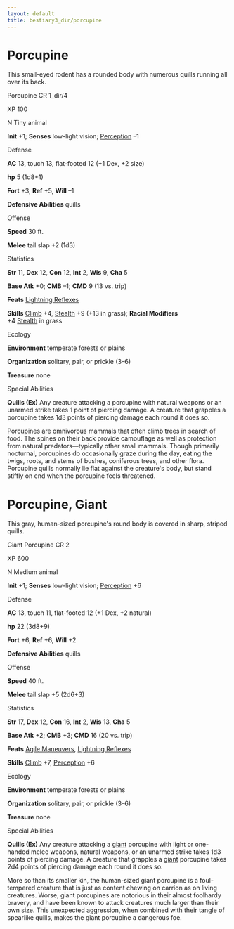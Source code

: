 ```yaml
---
layout: default
title: bestiary3_dir/porcupine
---
```

# Porcupine

This small-eyed rodent has a rounded body with numerous quills running all over its back.

Porcupine CR 1_dir/4

XP 100

N Tiny animal

**Init** +1; **Senses** low-light vision; [Perception](../skills_dir/perception#_perception) –1

Defense

**AC** 13, touch 13, flat-footed 12 (+1 Dex, +2 size)

**hp** 5 (1d8+1)

**Fort** +3, **Ref** +5, **Will** –1

**Defensive Abilities** quills

Offense

**Speed** 30 ft.

**Melee** tail slap +2 (1d3)

Statistics

**Str** 11, **Dex** 12, **Con** 12, **Int** 2, **Wis** 9, **Cha** 5

**Base Atk** +0; **CMB** –1; **CMD** 9 (13 vs. trip)

**Feats** [Lightning Reflexes](../feats#_lightning-reflexes)

**Skills** [Climb](../skills_dir/climb#_climb) +4, [Stealth](../skills_dir/stealth#_stealth) +9 (+13 in grass); **Racial Modifiers**   
+4 [Stealth](../skills_dir/stealth#_stealth) in grass

Ecology

**Environment** temperate forests or plains

**Organization** solitary, pair, or prickle (3–6)

**Treasure** none

Special Abilities

**Quills (Ex)** Any creature attacking a porcupine with natural weapons or an unarmed strike takes 1 point of piercing damage. A creature that grapples a porcupine takes 1d3 points of piercing damage each round it does so.

Porcupines are omnivorous mammals that often climb trees in search of food. The spines on their back provide camouflage as well as protection from natural predators—typically other small mammals. Though primarily nocturnal, porcupines do occasionally graze during the day, eating the twigs, roots, and stems of bushes, coniferous trees, and other flora. Porcupine quills normally lie flat against the creature's body, but stand stiffly on end when the porcupine feels threatened.

# Porcupine, Giant

This gray, human-sized porcupine's round body is covered in sharp, striped quills.

Giant Porcupine CR 2

XP 600

N Medium animal

**Init** +1; **Senses** low-light vision; [Perception](../skills_dir/perception#_perception) +6

Defense

**AC** 13, touch 11, flat-footed 12 (+1 Dex, +2 natural)

**hp** 22 (3d8+9)

**Fort** +6, **Ref** +6, **Will** +2

**Defensive Abilities** quills

Offense

**Speed** 40 ft.

**Melee** tail slap +5 (2d6+3)

Statistics

**Str** 17, **Dex** 12, **Con** 16, **Int** 2, **Wis** 13, **Cha** 5

**Base Atk** +2; **CMB** +3; **CMD** 16 (20 vs. trip)

**Feats** [Agile Maneuvers](../feats#_agile-maneuvers), [Lightning Reflexes](../feats#_lightning-reflexes)

**Skills** [Climb](../skills_dir/climb#_climb) +7, [Perception](../skills_dir/perception#_perception) +6

Ecology

**Environment** temperate forests or plains

**Organization** solitary, pair, or prickle (3–6)

**Treasure** none

Special Abilities

**Quills (Ex)** Any creature attacking a [giant](../monsters_dir/creatureTypes#_giant-subtype) porcupine with light or one-handed melee weapons, natural weapons, or an unarmed strike takes 1d3 points of piercing damage. A creature that grapples a [giant](../monsters_dir/creatureTypes#_giant-subtype) porcupine takes 2d4 points of piercing damage each round it does so.

More so than its smaller kin, the human-sized giant porcupine is a foul-tempered creature that is just as content chewing on carrion as on living creatures. Worse, giant porcupines are notorious in their almost foolhardy bravery, and have been known to attack creatures much larger than their own size. This unexpected aggression, when combined with their tangle of spearlike quills, makes the giant porcupine a dangerous foe.

